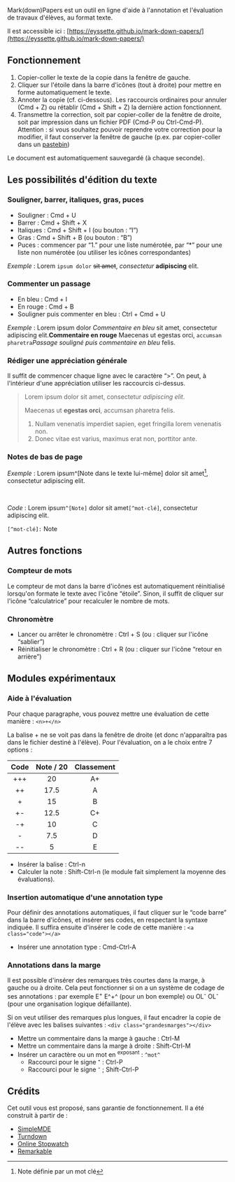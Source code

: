 Mark(down)Papers est un outil en ligne d'aide à l'annotation et l'évaluation de travaux d'élèves, au format texte.

Il est accessible ici : [https://eyssette.github.io/mark-down-papers/](https://eyssette.github.io/mark-down-papers/)

## Fonctionnement
1. Copier-coller le texte de la copie dans la fenêtre de gauche.
2. Cliquer sur l'étoile dans la barre d'icônes (tout à droite) pour mettre en forme automatiquement le texte.
3. Annoter la copie (cf. ci-dessous). Les raccourcis ordinaires pour annuler (Cmd + Z) ou rétablir (Cmd + Shift + Z) la dernière action fonctionnent.
4. Transmettre la correction, soit par copier-coller de la fenêtre de droite, soit par impression dans un fichier PDF (Cmd-P ou Ctrl-Cmd-P). Attention : si vous souhaitez pouvoir reprendre votre correction pour la modifier, il faut conserver la fenêtre de gauche (p.ex. par copier-coller dans un [pastebin](https://pastebin.zici.fr/))

Le document est automatiquement sauvegardé (à chaque seconde).

## Les possibilités d'édition du texte

### Souligner, barrer, italiques, gras, puces

* Souligner : Cmd + U
* Barrer : Cmd + Shift + X
* Italiques : Cmd + Shift + I (ou bouton : “I”)
* Gras : Cmd + Shift + B (ou bouton : “B”)
* Puces : commencer par “1.” pour une liste numérotée, par “*” pour une liste non numérotée (ou utiliser les icônes correspondantes)

<i>Exemple</i> : Lorem `ipsum dolor` ~~sit amet~~,  <i>consectetur</i> <b>adipiscing</b> elit.

### Commenter un passage

* En bleu : Cmd + I
* En rouge : Cmd + B
* Souligner puis commenter en bleu :  Ctrl + Cmd + U

<i>Exemple</i> : Lorem ipsum dolor *Commentaire en bleu* sit amet, consectetur adipiscing elit.**Commentaire en rouge** Maecenas ut egestas orci, `accumsan pharetra`*Passage souligné puis commentaire en bleu* felis.

### Rédiger une appréciation générale

Il suffit de commencer chaque ligne avec le caractère “>”. On peut, à l'intérieur d'une appréciation utiliser les raccourcis ci-dessus.
 
>Lorem ipsum dolor sit amet, consectetur <i>adipiscing elit</i>.
>
> Maecenas ut <b>egestas orci</b>, accumsan pharetra felis.
> 
> 1. Nullam venenatis imperdiet sapien, eget fringilla lorem venenatis non.
> 2. Donec vitae est varius, maximus erat non, porttitor ante.

### Notes de bas de page

<i>Exemple</i> : Lorem ipsum^[Note dans le texte lui-même] dolor sit amet[^mot-clé-pour-cette-note], consectetur adipiscing elit.

[^mot-clé-pour-cette-note]: Note définie par un mot clé

<br/>

<i>Code</i> : Lorem ipsum`^[Note]` dolor sit amet`[^mot-clé]`, consectetur adipiscing elit.

`[^mot-clé]:` Note

## Autres fonctions
### Compteur de mots
Le compteur de mot dans la barre d'icônes est automatiquement réinitialisé lorsqu'on formate le texte avec l'icône “étoile”. Sinon, il suffit de cliquer sur l'icône “calculatrice” pour recalculer le nombre de mots.
### Chronomètre
* Lancer ou arrêter le chronomètre : Ctrl + S (ou : cliquer sur l'icône “sablier”)
* Réinitialiser le chronomètre : Ctrl + R (ou : cliquer sur l'icône “retour en arrière”)

## Modules expérimentaux
### Aide à l'évaluation
Pour chaque paragraphe, vous pouvez mettre une évaluation de cette manière : `<n>+</n>`

La balise <n>+</n> ne se voit pas dans la fenêtre de droite (et donc n'apparaîtra pas dans le fichier destiné à l'élève). Pour l'évaluation, on a le choix entre 7 options :


| Code | Note / 20 | Classement |
|:--------:|:--------:|:--------:|
| +++     | 20     | A+     |
| ++     | 17.5     | A     |
| +     | 15     | B     |
| +-     | 12.5     | C+     |
| -+     | 10     | C     |
| -     | 7.5     | D     |
| --     | 5     | E     |


* Insérer la balise : Ctrl-n
* Calculer la note : Shift-Ctrl-n (le module fait simplement la moyenne des évaluations).

### Insertion automatique d'une annotation type
Pour définir des annotations automatiques, il faut cliquer sur le “code barre” dans la barre d'icônes, et insérer ses codes, en respectant la syntaxe indiquée. Il suffira ensuite d'insérer le code de cette manière : `<a class="code"></a>`

* Insérer une annotation type : Cmd-Ctrl-A

### Annotations dans la marge
Il est possible d'insérer des remarques très courtes dans la marge, à gauche ou à droite. Cela peut fonctionner si on a un système de codage de ses annotations : par exemple E<sup>+</sup> <span class="margeL">E^+^</span> (pour un bon exemple) ou OL<sup>-</sup> <span class="margeR">OL<sup>-</sup></span> (pour une organisation logique défaillante).

Si on veut utiliser des remarques plus longues, il faut encadrer la copie de l'élève avec les balises suivantes : `<div class="grandesmarges"></div>`

* Mettre un commentaire dans la marge à gauche : Ctrl-M
* Mettre un commentaire dans la marge à droite : Shift-Ctrl-M
* Insérer un caractère ou un mot en <sup>exposant</sup> : `^mot^`
    * Raccourci pour le signe ⁺ : Ctrl-P
    * Raccourci pour le signe ⁻ ; Shift-Ctrl-P

## Crédits
Cet outil vous est proposé, sans garantie de fonctionnement. Il a été construit à partir de :
* [SimpleMDE](https://github.com/sparksuite/simplemde-markdown-editor/)
* [Turndown](https://github.com/domchristie/turndown)
* [Online Stopwatch](https://github.com/kaleidawave/online-stopwatch)
* [Remarkable](https://github.com/jonschlinkert/remarkable)
